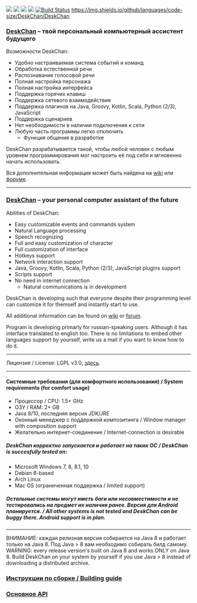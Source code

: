 ![](https://img.shields.io/badge/OpenJDK-11-orange.svg)
![](https://img.shields.io/badge/Kotlin-1.4.20-blue.svg)
![](https://img.shields.io/badge/Gradle-6.8-brightgreen.svg)
![](https://img.shields.io/badge/waifu-inside-blue.svg)
[![Build Status](https://travis-ci.org/DeskChan/DeskChan.svg?branch=master)](https://travis-ci.org/DeskChan/DeskChan)
https://img.shields.io/github/languages/code-size/DeskChan/DeskChan

### [DeskChan](https://deskchan.info/) – твой персональный компьютерный ассистент будущего
 
Возможности DeskChan:
 * Удобно настраиваемая система событий и команд
 * Обработка естественной речи
 * Распознавание голосовой речи
 * Полная настройка персонажа
 * Полная настройка интерфейса
 * Поддержка горячих клавиш
 * Поддержка сетевого взаимодействия
 * Поддержка плагинов на Java, Groovy, Kotlin, Scala, Python (2/3), JavaScript
 * Поддержка сценариев
 * Нет необходимости в наличии подключения к сети
 * Любую часть программы легко отключить
   * Функция общения в разработке
   
DeskChan разрабатывается такой, чтобы любой человек с любым уровнем программирования мог настроить её под себя и мгновенно начать использовать. 
   
Вся дополнительная информация может быть найдена на [wiki](https://github.com/DeskChan/DeskChan/wiki) или [форуме](https://forum.deskchan.info/).
 
------

### [DeskChan](https://deskchan.info/) – your personal computer assistant of the future

 Abilities of DeskChan:
 * Easy customizable events and commands system
 * Natural Language processing
 * Speech recognizing
 * Full and easy customization of character
 * Full customization of interface
 * Hotkeys support
 * Network interaction support
 * Java, Groovy, Kotlin, Scala, Python (2/3), JavaScript plugins support
 * Scripts support
 * No need in internet connection
   * Natural communications is in development

DeskChan is developing such that everyone despite their programming level can customize it for themself and instantly start to use.

All additional information can be found on [wiki](https://github.com/DeskChan/DeskChan/wiki) or [forum](https://forum.deskchan.info/).
 
Program is developing primarly for russian-speaking users. Although it has interface translated to english too. There is no limitations to embed other languages support by yourself, write us a mail if you want to know how to do it.

-----

Лицензия / License:  LGPL v3.0, [здесь](https://github.com/DeskChan/DeskChan/blob/master/LICENSE).

------

#### Системные требования (для комфортного использования) / System requirements (for comfort usage)
* Процессор / CPU: 1.5+ GHz
* ОЗУ / RAM: 2+ GB
* Java 8/10, последняя версия JDK/JRE
* Оконный менеджер с поддержкой композитинга / Window manager with composition support
* Желательно интернет-соединение / Internet-connection is desirable
##### DeskChan корректно запускается и работает на таких ОС / DeskChan is succesfully tested on:
* Microsoft Windows 7, 8, 8.1, 10
* Debian 8-based
* Arch Linux
* Mac OS (ограниченная поддержка / limited support)
##### _Остальные системы могут иметь баги или несовместимости и не тестировались на предмет их наличия ранее. Версия для Android планируется. / All other systems is not tested and DeskChan can be buggy there. Android support is in plan._

----

ВНИМАНИЕ: каждая релизная версия собирается на Java 8 и работает только на Java 8. Под Java > 8 вам необходимо собирать билд самому. 
WARNING: every release version's built on Java 8 and works ONLY on Java 8. Build DeskChan on your system by yourself if you use Java > 8 instead of downloading a distributed archive.

### [Инструкции по сборке / Building guide](https://github.com/DeskChan/DeskChan/wiki/%D0%A1%D0%B1%D0%BE%D1%80%D0%BA%D0%B0-%D0%B8-%D0%B7%D0%B0%D0%BF%D1%83%D1%81%D0%BA)
### [Основное API](https://github.com/DeskChan/DeskChan/wiki/DeskChan-General-API)
